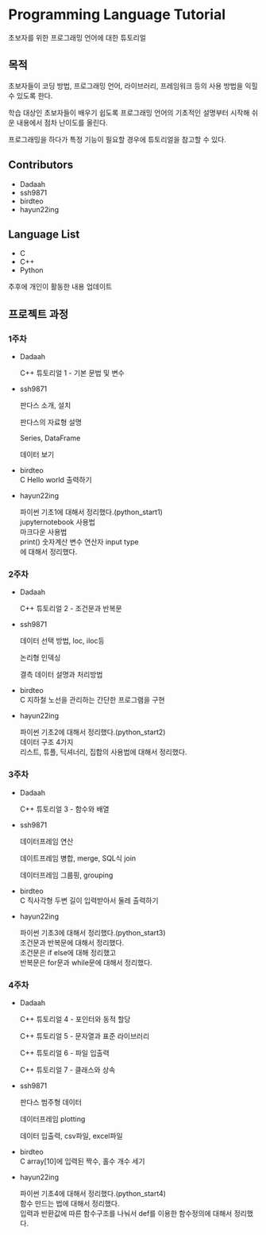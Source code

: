 # Programming Language Tutorial

초보자를 위한 프로그래밍 언어에 대한 튜토리얼

## 목적  

초보자들이 코딩 방법, 프로그래밍 언어, 라이브러리, 프레임워크 등의 사용 방법을 익힐 수 있도록 한다.  

학습 대상인 초보자들이 배우기 쉽도록 프로그래밍 언어의 기초적인 설명부터 시작해 쉬운 내용에서 점차 난이도를 올린다.  

프로그래밍을 하다가 특정 기능이 필요할 경우에 튜토리얼을 참고할 수 있다.

## Contributors
* Dadaah
* ssh9871
* birdteo
* hayun22ing

## Language List
* C
* C++
* Python

추후에 개인이 활동한 내용 업데이트
## 프로젝트 과정
### 1주차
* Dadaah
  
  C++ 튜토리얼 1 - 기본 문법 및 변수
  
* ssh9871
  
  판다스 소개, 설치
  
  판다스의 자료형 설명
  
  Series, DataFrame
  
  데이터 보기
  

* birdteo
  <br/> C Hello world 출력하기
  
* hayun22ing

    파이썬 기초1에 대해서 정리했다.(python_start1)  
    jupyternotebook 사용법  
    마크다운 사용법  
    print() 숫자계산 변수 연산자 input type   
    에 대해서 정리했다.  
  
### 2주차
* Dadaah
  
  C++ 튜토리얼 2 - 조건문과 반복문
  
* ssh9871
  
  데이터 선택 방법, loc, iloc등
  
  논리형 인덱싱
  
  결측 데이터 설명과 처리방법
  

* birdteo
 <br/>C 지하철 노선을 관리하는 간단한 프로그램을 구현
  
* hayun22ing

    파이썬 기초2에 대해서 정리했다.(python_start2)  
    데이터 구조 4가지  
    리스트, 튜플, 딕셔너리, 집합의 사용법에 대해서 정리했다.  
  
### 3주차
* Dadaah
  
  C++ 튜토리얼 3 - 함수와 배열

    
  
* ssh9871
  
  데이터프레임 연산
  
  데이트프레임 병합, merge, SQL식 join
  
  데이터프레임 그룹핑, grouping

  
* birdteo
  <br/>C 직사각형 두변 길이 입력받아서 둘레 출력하기
  
* hayun22ing

    파이썬 기초3에 대해서 정리했다.(python_start3)  
    조건문과 반복문에 대해서 정리했다.  
    조건문은 if else에 대해 정리했고  
    반복문은 for문과 while문에 대해서 정리했다.  

### 4주차
* Dadaah

  C++ 튜토리얼 4 - 포인터와 동적 할당
  
  C++ 튜토리얼 5 - 문자열과 표준 라이브러리
  
  C++ 튜토리얼 6 - 파일 입출력
  
  C++ 튜토리얼 7 - 클래스와 상속

    
* ssh9871
  
  판다스 범주형 데이터
  
  데이터프레임 plotting
  
  데이터 입출력, csv파일, excel파일

    

* birdteo
  <br/>C array[10]에 입력된 짝수, 홀수 개수 세기
* hayun22ing

    파이썬 기초4에 대해서 정리했다.(python_start4)  
    함수 만드는 법에 대해서 정리했다.  
    입력과 반환값에 따른 함수구조를 나눠서 def를 이용한 함수정의에 대해서 정리했다.  

